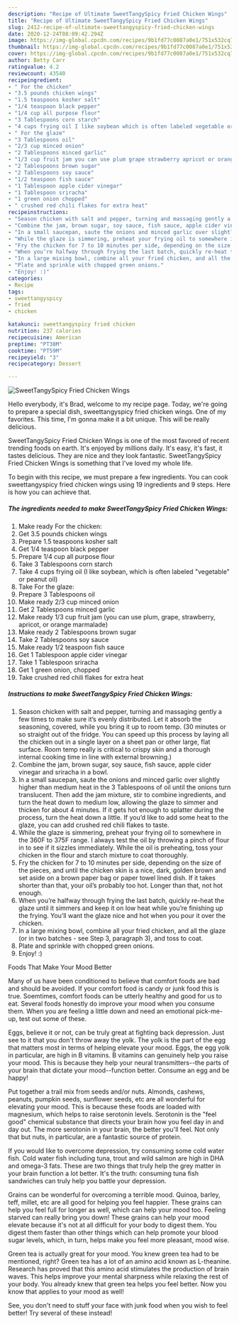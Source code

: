 ```yaml
---
description: "Recipe of Ultimate SweetTangySpicy Fried Chicken Wings"
title: "Recipe of Ultimate SweetTangySpicy Fried Chicken Wings"
slug: 2412-recipe-of-ultimate-sweettangyspicy-fried-chicken-wings
date: 2020-12-24T08:09:42.294Z
image: https://img-global.cpcdn.com/recipes/9b1fd77c0087a0e1/751x532cq70/sweettangyspicy-fried-chicken-wings-recipe-main-photo.jpg
thumbnail: https://img-global.cpcdn.com/recipes/9b1fd77c0087a0e1/751x532cq70/sweettangyspicy-fried-chicken-wings-recipe-main-photo.jpg
cover: https://img-global.cpcdn.com/recipes/9b1fd77c0087a0e1/751x532cq70/sweettangyspicy-fried-chicken-wings-recipe-main-photo.jpg
author: Betty Carr
ratingvalue: 4.2
reviewcount: 43540
recipeingredient:
- " For the chicken"
- "3.5 pounds chicken wings"
- "1.5 teaspoons kosher salt"
- "1/4 teaspoon black pepper"
- "1/4 cup all purpose flour"
- "3 Tablespoons corn starch"
- "4 cups frying oil I like soybean which is often labeled vegetable or peanut oil"
- " For the glaze"
- "3 Tablespoons oil"
- "2/3 cup minced onion"
- "2 Tablespoons minced garlic"
- "1/3 cup fruit jam you can use plum grape strawberry apricot or orange marmalade"
- "2 Tablespoons brown sugar"
- "2 Tablespoons soy sauce"
- "1/2 teaspoon fish sauce"
- "1 Tablespoon apple cider vinegar"
- "1 Tablespoon sriracha"
- "1 green onion chopped"
- " crushed red chili flakes for extra heat"
recipeinstructions:
- "Season chicken with salt and pepper, turning and massaging gently a few times to make sure it’s evenly distributed. Let it absorb the seasoning, covered, while you bring it up to room temp. (30 minutes or so straight out of the fridge. You can speed up this process by laying all the chicken out in a single layer on a sheet pan or other large, flat surface. Room temp really is critical to crispy skin and a thorough internal cooking time in line with external browning.)"
- "Combine the jam, brown sugar, soy sauce, fish sauce, apple cider vinegar and sriracha in a bowl."
- "In a small saucepan, saute the onions and minced garlic over slightly higher than medium heat in the 3 Tablespoons of oil until the onions turn translucent. Then add the jam mixture, stir to combine ingredients, and turn the heat down to medium low, allowing the glaze to simmer and thicken for about 4 minutes. If it gets hot enough to splatter during the process, turn the heat down a little. If you’d like to add some heat to the glaze, you can add crushed red chili flakes to taste."
- "While the glaze is simmering, preheat your frying oil to somewhere in the 360F to 375F range. I always test the oil by throwing a pinch of flour in to see if it sizzles immediately. While the oil is preheating, toss your chicken in the flour and starch mixture to coat thoroughly."
- "Fry the chicken for 7 to 10 minutes per side, depending on the size of the pieces, and until the chicken skin is a nice, dark, golden brown and set aside on a brown paper bag or paper towel lined dish. If it takes shorter than that, your oil’s probably too hot. Longer than that, not hot enough."
- "When you’re halfway through frying the last batch, quickly re-heat the glaze until it simmers and keep it on low heat while you’re finishing up the frying. You’ll want the glaze nice and hot when you pour it over the chicken."
- "In a large mixing bowl, combine all your fried chicken, and all the glaze (or in two batches - see Step 3, paragraph 3), and toss to coat."
- "Plate and sprinkle with chopped green onions."
- "Enjoy! :)"
categories:
- Recipe
tags:
- sweettangyspicy
- fried
- chicken

katakunci: sweettangyspicy fried chicken 
nutrition: 237 calories
recipecuisine: American
preptime: "PT38M"
cooktime: "PT59M"
recipeyield: "3"
recipecategory: Dessert

---
```



![SweetTangySpicy Fried Chicken Wings](https://img-global.cpcdn.com/recipes/9b1fd77c0087a0e1/751x532cq70/sweettangyspicy-fried-chicken-wings-recipe-main-photo.jpg)

Hello everybody, it's Brad, welcome to my recipe page. Today, we're going to prepare a special dish, sweettangyspicy fried chicken wings. One of my favorites. This time, I'm gonna make it a bit unique. This will be really delicious.

SweetTangySpicy Fried Chicken Wings is one of the most favored of recent trending foods on earth. It's enjoyed by millions daily. It's easy, it's fast, it tastes delicious. They are nice and they look fantastic. SweetTangySpicy Fried Chicken Wings is something that I've loved my whole life.




To begin with this recipe, we must prepare a few ingredients. You can cook sweettangyspicy fried chicken wings using 19 ingredients and 9 steps. Here is how you can achieve that.

<!--inarticleads1-->

##### The ingredients needed to make SweetTangySpicy Fried Chicken Wings:

1. Make ready  For the chicken:
1. Get 3.5 pounds chicken wings
1. Prepare 1.5 teaspoons kosher salt
1. Get 1/4 teaspoon black pepper
1. Prepare 1/4 cup all purpose flour
1. Take 3 Tablespoons corn starch
1. Take 4 cups frying oil (I like soybean, which is often labeled &#34;vegetable&#34; or peanut oil)
1. Take  For the glaze:
1. Prepare 3 Tablespoons oil
1. Make ready 2/3 cup minced onion
1. Get 2 Tablespoons minced garlic
1. Make ready 1/3 cup fruit jam (you can use plum, grape, strawberry, apricot, or orange marmalade)
1. Make ready 2 Tablespoons brown sugar
1. Take 2 Tablespoons soy sauce
1. Make ready 1/2 teaspoon fish sauce
1. Get 1 Tablespoon apple cider vinegar
1. Take 1 Tablespoon sriracha
1. Get 1 green onion, chopped
1. Take  crushed red chili flakes for extra heat




<!--inarticleads2-->

##### Instructions to make SweetTangySpicy Fried Chicken Wings:

1. Season chicken with salt and pepper, turning and massaging gently a few times to make sure it’s evenly distributed. Let it absorb the seasoning, covered, while you bring it up to room temp. (30 minutes or so straight out of the fridge. You can speed up this process by laying all the chicken out in a single layer on a sheet pan or other large, flat surface. Room temp really is critical to crispy skin and a thorough internal cooking time in line with external browning.)
1. Combine the jam, brown sugar, soy sauce, fish sauce, apple cider vinegar and sriracha in a bowl.
1. In a small saucepan, saute the onions and minced garlic over slightly higher than medium heat in the 3 Tablespoons of oil until the onions turn translucent. Then add the jam mixture, stir to combine ingredients, and turn the heat down to medium low, allowing the glaze to simmer and thicken for about 4 minutes. If it gets hot enough to splatter during the process, turn the heat down a little. If you’d like to add some heat to the glaze, you can add crushed red chili flakes to taste.
1. While the glaze is simmering, preheat your frying oil to somewhere in the 360F to 375F range. I always test the oil by throwing a pinch of flour in to see if it sizzles immediately. While the oil is preheating, toss your chicken in the flour and starch mixture to coat thoroughly.
1. Fry the chicken for 7 to 10 minutes per side, depending on the size of the pieces, and until the chicken skin is a nice, dark, golden brown and set aside on a brown paper bag or paper towel lined dish. If it takes shorter than that, your oil’s probably too hot. Longer than that, not hot enough.
1. When you’re halfway through frying the last batch, quickly re-heat the glaze until it simmers and keep it on low heat while you’re finishing up the frying. You’ll want the glaze nice and hot when you pour it over the chicken.
1. In a large mixing bowl, combine all your fried chicken, and all the glaze (or in two batches - see Step 3, paragraph 3), and toss to coat.
1. Plate and sprinkle with chopped green onions.
1. Enjoy! :)




Foods That Make Your Mood Better


Many of us have been conditioned to believe that comfort foods are bad and should be avoided. If your comfort food is candy or junk food this is true. Soemtimes, comfort foods can be utterly healthy and good for us to eat. Several foods honestly do improve your mood when you consume them. When you are feeling a little down and need an emotional pick-me-up, test out some of these.

Eggs, believe it or not, can be truly great at fighting back depression. Just see to it that you don't throw away the yolk. The yolk is the part of the egg that matters most in terms of helping elevate your mood. Eggs, the egg yolk in particular, are high in B vitamins. B vitamins can genuinely help you raise your mood. This is because they help your neural transmitters--the parts of your brain that dictate your mood--function better. Consume an egg and be happy!

Put together a trail mix from seeds and/or nuts. Almonds, cashews, peanuts, pumpkin seeds, sunflower seeds, etc are all wonderful for elevating your mood. This is because these foods are loaded with magnesium, which helps to raise serotonin levels. Serotonin is the "feel good" chemical substance that directs your brain how you feel day in and day out. The more serotonin in your brain, the better you'll feel. Not only that but nuts, in particular, are a fantastic source of protein.

If you would like to overcome depression, try consuming some cold water fish. Cold water fish including tuna, trout and wild salmon are high in DHA and omega-3 fats. These are two things that truly help the grey matter in your brain function a lot better. It's the truth: consuming tuna fish sandwiches can truly help you battle your depression. 

Grains can be wonderful for overcoming a terrible mood. Quinoa, barley, teff, millet, etc are all good for helping you feel happier. These grains can help you feel full for longer as well, which can help your mood too. Feeling starved can really bring you down! These grains can help your mood elevate because it's not at all difficult for your body to digest them. You digest them faster than other things which can help promote your blood sugar levels, which, in turn, helps make you feel more pleasant, mood wise.

Green tea is actually great for your mood. You knew green tea had to be mentioned, right? Green tea has a lot of an amino acid known as L-theanine. Research has proved that this amino acid stimulates the production of brain waves. This helps improve your mental sharpness while relaxing the rest of your body. You already knew that green tea helps you feel better. Now you know that applies to your mood as well!

See, you don't need to stuff your face with junk food when you wish to feel better! Try several of these instead!

